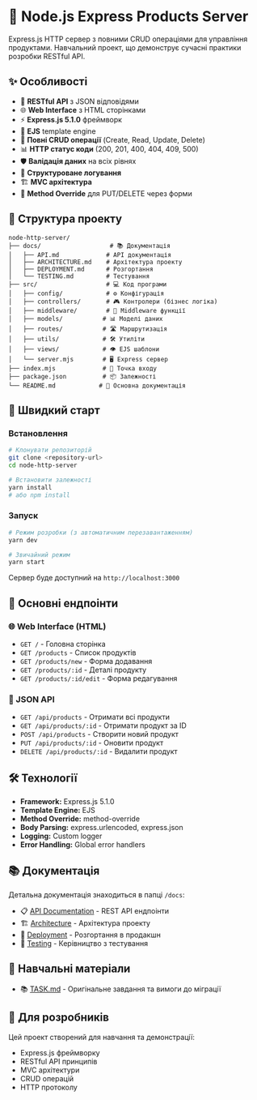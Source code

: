# 🚀 Node.js Express Products Server

Express.js HTTP сервер з повними CRUD операціями для управління продуктами. Навчальний проект, що демонструє сучасні практики розробки RESTful API.

## ✨ Особливості

- 🎯 **RESTful API** з JSON відповідями
- 🌐 **Web Interface** з HTML сторінками
- ⚡ **Express.js 5.1.0** фреймворк
- 🎨 **EJS** template engine
- 🔄 **Повні CRUD операції** (Create, Read, Update, Delete)
- 📊 **HTTP статус коди** (200, 201, 400, 404, 409, 500)
- 🛡️ **Валідація даних** на всіх рівнях
- 📝 **Структуроване логування**
- 🏗️ **MVC архітектура**
- 🚦 **Method Override** для PUT/DELETE через форми

## 📁 Структура проекту

```
node-http-server/
├── docs/                   # 📚 Документація
│   ├── API.md             # API документація
│   ├── ARCHITECTURE.md    # Архітектура проекту
│   ├── DEPLOYMENT.md      # Розгортання
│   └── TESTING.md         # Тестування
├── src/                   # 💻 Код програми
│   ├── config/            # ⚙️ Конфігурація
│   ├── controllers/       # 🎮 Контролери (бізнес логіка)
│   ├── middleware/        # 🔀 Middleware функції
│   ├── models/           # 📊 Моделі даних
│   ├── routes/           # 🛣️ Маршрутизація
│   ├── utils/            # 🛠️ Утиліти
│   ├── views/            # 👁️ EJS шаблони
│   └── server.mjs        # 🖥️ Express сервер
├── index.mjs             # 🚪 Точка входу
├── package.json          # 📦 Залежності
└── README.md            # 📖 Основна документація
```

## 🚀 Швидкий старт

### Встановлення

```bash
# Клонувати репозиторій
git clone <repository-url>
cd node-http-server

# Встановити залежності
yarn install
# або npm install
```

### Запуск

```bash
# Режим розробки (з автоматичним перезавантаженням)
yarn dev

# Звичайний режим
yarn start
```

Сервер буде доступний на `http://localhost:3000`

## 📍 Основні ендпоінти

### 🌐 Web Interface (HTML)

- `GET /` - Головна сторінка
- `GET /products` - Список продуктів
- `GET /products/new` - Форма додавання
- `GET /products/:id` - Деталі продукту
- `GET /products/:id/edit` - Форма редагування

### 📱 JSON API

- `GET /api/products` - Отримати всі продукти
- `GET /api/products/:id` - Отримати продукт за ID
- `POST /api/products` - Створити новий продукт
- `PUT /api/products/:id` - Оновити продукт
- `DELETE /api/products/:id` - Видалити продукт

## 🛠️ Технології

- **Framework:** Express.js 5.1.0
- **Template Engine:** EJS
- **Method Override:** method-override
- **Body Parsing:** express.urlencoded, express.json
- **Logging:** Custom logger
- **Error Handling:** Global error handlers

## 📚 Документація

Детальна документація знаходиться в папці `/docs`:

- 📋 [API Documentation](docs/API.md) - REST API ендпоінти
- 🏗️ [Architecture](docs/ARCHITECTURE.md) - Архітектура проекту
- 🚀 [Deployment](docs/DEPLOYMENT.md) - Розгортання в продакшн
- 🧪 [Testing](docs/TESTING.md) - Керівництво з тестування

## 📝 Навчальні матеріали

- 📚 [TASK.md](TASK.md) - Оригінальне завдання та вимоги до міграції

## 🤝 Для розробників

Цей проект створений для навчання та демонстрації:

- Express.js фреймворку
- RESTful API принципів
- MVC архітектури
- CRUD операцій
- HTTP протоколу
